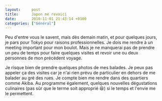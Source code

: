 ```yaml
---
layout:     post
title:      Japon me revoici
date:       2010-11-01 21:43:14 +0100
categories: ["Général"]
---
```


Peu d'entre vous le savent, mais dès demain matin, et pour quelques jours, je pars pour Tokyo pour raisons
professionnelles. Je dois me rendre à un meeting important pour mon boulot. Mais je ne manquerai pas de prendre un
peu de temps pour faire quelques visites et revoir une ou deux personnes de mon précédent voyage.

<!--more-->

Je risque bien de prendre quelques photos de mes balades. Je peux pas appeler ça des visites car je n'ai rien prévu
de particulier en dehors de me balader au gré des rues. Je compte bien me rendre dans des quartiers comme Akiba. Au
programme également, quelques nouvelles dégustations culinaires (pas sûr que le terme soit approprié :laughing:)
si le temps et l'envie me le permettent.